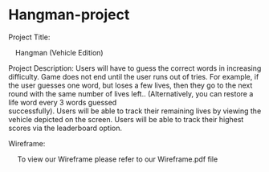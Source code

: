 # Hangman-project
 
Project Title:

 Hangman (Vehicle Edition)

Project Description:
  Users will have to guess the correct words in increasing difficulty. Game does not end until the user runs out of tries. For example, if the user guesses one word, but   loses a few lives, then they go to the next round with the same number of lives left.. (Alternatively, you can restore a life word every 3 words guessed              
  successfully).   Users will be able to track their remaining lives by viewing the vehicle depicted on the screen. Users will be able to track their highest scores via 
  the leaderboard     option.
 
 
 Wireframe:

  To view our Wireframe please refer to our Wireframe.pdf file
